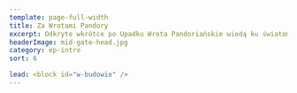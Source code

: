 ```yaml
---
template: page-full-width
title: Za Wrotami Pandory
excerpt: Odkryte wkrótce po Upadku Wrota Pandoriańskie wiodą ku światom poza Układem Słonecznym
headerImage: mid-gate-head.jpg
category: ep-intro
sort: 6

lead: <block id="w-budowie" />
---
```

